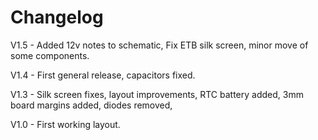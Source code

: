 # Changelog 

V1.5 - Added 12v notes to schematic, Fix ETB silk screen, minor move of some components. 

V1.4 - First general release, capacitors fixed. 

V1.3 - Silk screen fixes, layout improvements, RTC battery added, 3mm board margins added, diodes removed, 

V1.0 - First working layout. 
